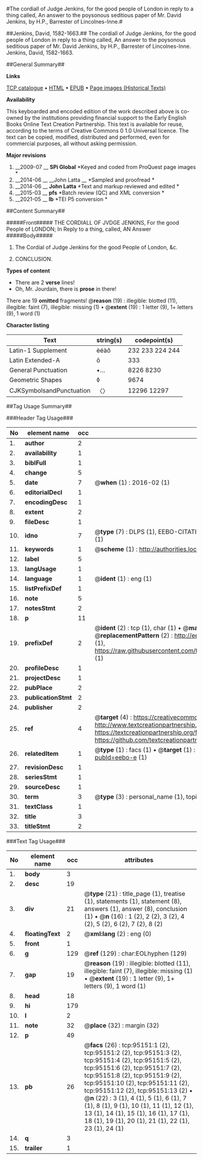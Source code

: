 #The cordiall of Judge Jenkins, for the good people of London in reply to a thing called, An answer to the poysonous seditious paper of Mr. David Jenkins, by H.P., Barrester of Lincolnes-Inne.#

##Jenkins, David, 1582-1663.##
The cordiall of Judge Jenkins, for the good people of London in reply to a thing called, An answer to the poysonous seditious paper of Mr. David Jenkins, by H.P., Barrester of Lincolnes-Inne.
Jenkins, David, 1582-1663.

##General Summary##

**Links**

[TCP catalogue](http://www.ota.ox.ac.uk/tcp/)  • 
[HTML](http://tei.it.ox.ac.uk/tcp/Texts-HTML/free/A46/A46769.html)  • 
[EPUB](http://tei.it.ox.ac.uk/tcp/Texts-EPUB/free/A46/A46769.epub) • 
[Page images (Historical Texts)](https://historicaltexts.jisc.ac.uk/eebo-12892916e)

**Availability**

This keyboarded and encoded edition of the work described above is co-owned by the
    institutions providing financial support to the Early English Books Online Text Creation
    Partnership. This text is available for reuse, according to the terms of  Creative Commons 0 1.0 Universal
    licence. The text can be copied, modified, distributed and performed, even for commercial
    purposes, all without asking permission.

**Major revisions**

1. __2009-07 __ __SPi Global__ *Keyed and coded from ProQuest page images *
1. __2014-06 __ __John Latta __ *Sampled and proofread *
1. __2014-06 __ __John Latta__ *Text and markup reviewed and edited *
1. __2015-03 __ __pfs__ *Batch review (QC) and XML conversion *
1. __2021-05 __ __lb__ *TEI P5 conversion *

##Content Summary##

#####Front#####
THE CORDIALL OF JVDGE JENKINS, For the good People of LONDON; In Reply to a thing, called, AN Answer
#####Body#####

1. The Cordial of Judge Jenkins for the good People of London, &c.

1. CONCLUSION.

**Types of content**

  * There are 2 **verse** lines!
  * Oh, Mr. Jourdain, there is **prose** in there!

There are 19 **omitted** fragments! 
 @__reason__ (19) : illegible: blotted (11), illegible: faint (7), illegible: missing (1)  •  @__extent__ (19) : 1 letter (9), 1+ letters (9), 1 word (1)

**Character listing**


|Text|string(s)|codepoint(s)|
|---|---|---|
|Latin-1 Supplement|èéàô|232 233 224 244|
|Latin Extended-A|ō|333|
|General Punctuation|•…|8226 8230|
|Geometric Shapes|◊|9674|
|CJKSymbolsandPunctuation|〈〉|12296 12297|

##Tag Usage Summary##

###Header Tag Usage###

|No|element name|occ|attributes|
|---|---|---|---|
|1.|__author__|2||
|2.|__availability__|1||
|3.|__biblFull__|1||
|4.|__change__|5||
|5.|__date__|7| @__when__ (1) : 2016-02 (1)|
|6.|__editorialDecl__|1||
|7.|__encodingDesc__|1||
|8.|__extent__|2||
|9.|__fileDesc__|1||
|10.|__idno__|7| @__type__ (7) : DLPS (1), EEBO-CITATION (1), VID (1), EEBO-PROQUEST (1), STC (2), OCLC (1)|
|11.|__keywords__|1| @__scheme__ (1) : http://authorities.loc.gov/ (1)|
|12.|__label__|5||
|13.|__langUsage__|1||
|14.|__language__|1| @__ident__ (1) : eng (1)|
|15.|__listPrefixDef__|1||
|16.|__note__|5||
|17.|__notesStmt__|2||
|18.|__p__|11||
|19.|__prefixDef__|2| @__ident__ (2) : tcp (1), char (1)  •  @__matchPattern__ (2) : ([0-9\-]+):([0-9IVX]+) (1), (.+) (1)  •  @__replacementPattern__ (2) : http://eebo.chadwyck.com/downloadtiff?vid=$1&page=$2 (1), https://raw.githubusercontent.com/textcreationpartnership/Texts/master/tcpchars.xml#$1 (1)|
|20.|__profileDesc__|1||
|21.|__projectDesc__|1||
|22.|__pubPlace__|2||
|23.|__publicationStmt__|2||
|24.|__publisher__|2||
|25.|__ref__|4| @__target__ (4) : https://creativecommons.org/publicdomain/zero/1.0/ (1), http://www.textcreationpartnership.org/docs/. (1), https://textcreationpartnership.org/faq/#faq05 (1), https://github.com/textcreationpartnership (1)|
|26.|__relatedItem__|1| @__type__ (1) : facs (1)  •  @__target__ (1) : https://data.historicaltexts.jisc.ac.uk/view?pubId=eebo-e (1)|
|27.|__revisionDesc__|1||
|28.|__seriesStmt__|1||
|29.|__sourceDesc__|1||
|30.|__term__|3| @__type__ (3) : personal_name (1), topical_term (1), geographic_name (1)|
|31.|__textClass__|1||
|32.|__title__|3||
|33.|__titleStmt__|2||


###Text Tag Usage###

|No|element name|occ|attributes|
|---|---|---|---|
|1.|__body__|3||
|2.|__desc__|19||
|3.|__div__|21| @__type__ (21) : title_page (1), treatise (1), statements (1), statement (8), answers (1), answer (8), conclusion (1)  •  @__n__ (16) : 1 (2), 2 (2), 3 (2), 4 (2), 5 (2), 6 (2), 7 (2), 8 (2)|
|4.|__floatingText__|2| @__xml:lang__ (2) : eng (0)|
|5.|__front__|1||
|6.|__g__|129| @__ref__ (129) : char:EOLhyphen (129)|
|7.|__gap__|19| @__reason__ (19) : illegible: blotted (11), illegible: faint (7), illegible: missing (1)  •  @__extent__ (19) : 1 letter (9), 1+ letters (9), 1 word (1)|
|8.|__head__|18||
|9.|__hi__|179||
|10.|__l__|2||
|11.|__note__|32| @__place__ (32) : margin (32)|
|12.|__p__|49||
|13.|__pb__|26| @__facs__ (26) : tcp:95151:1 (2), tcp:95151:2 (2), tcp:95151:3 (2), tcp:95151:4 (2), tcp:95151:5 (2), tcp:95151:6 (2), tcp:95151:7 (2), tcp:95151:8 (2), tcp:95151:9 (2), tcp:95151:10 (2), tcp:95151:11 (2), tcp:95151:12 (2), tcp:95151:13 (2)  •  @__n__ (22) : 3 (1), 4 (1), 5 (1), 6 (1), 7 (1), 8 (1), 9 (1), 10 (1), 11 (1), 12 (1), 13 (1), 14 (1), 15 (1), 16 (1), 17 (1), 18 (1), 19 (1), 20 (1), 21 (1), 22 (1), 23 (1), 24 (1)|
|14.|__q__|3||
|15.|__trailer__|1||

